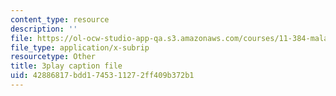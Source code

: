 ```yaml
---
content_type: resource
description: ''
file: https://ol-ocw-studio-app-qa.s3.amazonaws.com/courses/11-384-malaysia-sustainable-cities-practicum-spring-2018/42886817bdd1745311272ff409b372b1_DUKQ2SogFf8.srt
file_type: application/x-subrip
resourcetype: Other
title: 3play caption file
uid: 42886817-bdd1-7453-1127-2ff409b372b1
---
```


